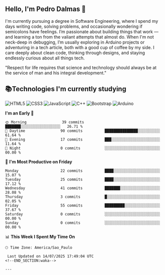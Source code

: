 
## Hello, I'm Pedro Dalmas 👋

I'm currently pursuing a degree in Software Engineering, where I spend my days writing code, solving problems, and occasionally wondering if semicolons have feelings. I’m passionate about building things that work —  and learning a ton from the valiant attempts that almost do. When I'm not neck-deep in debugging, I’m usually exploring in Arduino projects or adventuring in a tech article, both with a good cup of coffee by my side. I care deeply about clean code, thinking through designs, and staying endlessly curious about all things tech.

"Respect for life requires that science and technology should always be at the service of man and his integral development."

## 📚Technologies I'm currently studying

![HTML5](https://img.shields.io/badge/html5-%23E34F26.svg?style=for-the-badge&logo=html5&logoColor=white) ![CSS3](https://img.shields.io/badge/css3-%231572B6.svg?style=for-the-badge&logo=css3&logoColor=white) ![JavaScript](https://img.shields.io/badge/javascript-%23323330.svg?style=for-the-badge&logo=javascript&logoColor=%23F7DF1E) ![C++](https://img.shields.io/badge/c++-%2300599C.svg?style=for-the-badge&logo=c%2B%2B&logoColor=white) ![Bootstrap](https://img.shields.io/badge/bootstrap-%238511FA.svg?style=for-the-badge&logo=bootstrap&logoColor=white) ![Arduino](https://img.shields.io/badge/-Arduino-00979D?style=for-the-badge&logo=Arduino&logoColor=white)

<!--START_SECTION:waka-->
**I'm an Early 🐤** 

```text
🌞 Morning                39 commits          ███████░░░░░░░░░░░░░░░░░░   26.71 % 
🌆 Daytime                90 commits          ███████████████░░░░░░░░░░   61.64 % 
🌃 Evening                17 commits          ███░░░░░░░░░░░░░░░░░░░░░░   11.64 % 
🌙 Night                  0 commits           ░░░░░░░░░░░░░░░░░░░░░░░░░   00.00 % 
```
📅 **I'm Most Productive on Friday** 

```text
Monday                   22 commits          ████░░░░░░░░░░░░░░░░░░░░░   15.07 % 
Tuesday                  25 commits          ████░░░░░░░░░░░░░░░░░░░░░   17.12 % 
Wednesday                41 commits          ███████░░░░░░░░░░░░░░░░░░   28.08 % 
Thursday                 3 commits           █░░░░░░░░░░░░░░░░░░░░░░░░   02.05 % 
Friday                   55 commits          █████████░░░░░░░░░░░░░░░░   37.67 % 
Saturday                 0 commits           ░░░░░░░░░░░░░░░░░░░░░░░░░   00.00 % 
Sunday                   0 commits           ░░░░░░░░░░░░░░░░░░░░░░░░░   00.00 % 
```


📊 **This Week I Spent My Time On** 

```text
🕑︎ Time Zone: America/Sao_Paulo

 Last Updated on 14/07/2025 17:49:04 UTC
<!--END_SECTION:waka-->

---
